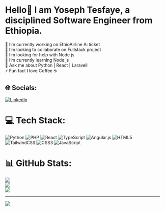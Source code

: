 # Hello👋 I am Yoseph Tesfaye, a disciplined Software Engineer from Ethiopia.
🔭 I’m currently working on EthioAirline Ai ticket <br>👯 I’m looking to collaborate on Fullstack project<br>🤝 I’m looking for help with Node js<br>🌱 I’m currently learning Node js<br>💬 Ask me about Python | React | Laravell<br>⚡ Fun fact I love Coffee ☕️


## 🌐 Socials:
[![LinkedIn](https://img.shields.io/badge/LinkedIn-%230077B5.svg?logo=linkedin&logoColor=white)](https://linkedin.com/in/https://portfolio-yoseph.vercel.app/) 

# 💻 Tech Stack:
![Python](https://img.shields.io/badge/python-3670A0?style=for-the-badge&logo=python&logoColor=ffdd54) ![PHP](https://img.shields.io/badge/php-%23777BB4.svg?style=for-the-badge&logo=php&logoColor=white) ![React](https://img.shields.io/badge/react-%2320232a.svg?style=for-the-badge&logo=react&logoColor=%2361DAFB) ![TypeScript](https://img.shields.io/badge/typescript-%23007ACC.svg?style=for-the-badge&logo=typescript&logoColor=white) ![Angular.js](https://img.shields.io/badge/angular.js-%23E23237.svg?style=for-the-badge&logo=angularjs&logoColor=white) ![HTML5](https://img.shields.io/badge/html5-%23E34F26.svg?style=for-the-badge&logo=html5&logoColor=white) ![TailwindCSS](https://img.shields.io/badge/tailwindcss-%2338B2AC.svg?style=for-the-badge&logo=tailwind-css&logoColor=white) ![CSS3](https://img.shields.io/badge/css3-%231572B6.svg?style=for-the-badge&logo=css3&logoColor=white) ![JavaScript](https://img.shields.io/badge/javascript-%23323330.svg?style=for-the-badge&logo=javascript&logoColor=%23F7DF1E)
# 📊 GitHub Stats:
![](https://github-readme-stats.vercel.app/api?username=P1R47E&theme=shadow_blue&hide_border=false&include_all_commits=true&count_private=false)<br/>
![](https://github-readme-streak-stats.herokuapp.com/?user=P1R47E&theme=shadow_blue&hide_border=false)<br/>
![](https://github-readme-stats.vercel.app/api/top-langs/?username=P1R47E&theme=shadow_blue&hide_border=false&include_all_commits=true&count_private=false&layout=compact)

---
[![](https://visitcount.itsvg.in/api?id=P1R47E&icon=0&color=0)](https://visitcount.itsvg.in)

<!-- Proudly created with GPRM ( https://gprm.itsvg.in ) -->
